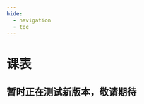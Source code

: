 ```yaml
---
hide:
  - navigation
  - toc
---
```


# 课表

## 暂时正在测试新版本，敬请期待

<div id="curriculum-container">
  <div id="curriculum-form-div" style="display: none;">
    <form id="curriculum-form">
      <div class="curriculum-form-body">
        <div class="curriculum-form-row">
          <div class="">
            <label class="md-input__label">学号：</label>
            <input type="text" id="curriculum-form-username" class="md-input" placeholder="请输入学号">
          </div>
          <div class="">
            <label class="md-input__label">密码：</label>
            <input type="password" id="curriculum-form-password" class="md-input" placeholder="请输入统一认证密码">
          </div>
        </div>
      </div>
      <div class="curriculum-form-helpertext">
        您的账密会只存储至本地，CQU-openlib是纯网页，并不能获取到您的任何个人信息
      </div>
      <div class="curriculum-form-button">
        <button type="submit" class="md-button md-button--primary" aria-label="获取">
          <span class="md-button__content" id="curriculum-form-action-fetch">获取</span>
        </button>
      </div>
    </form>
  </div>
  <div id="curriculum-table-div" style="display: none;">
    <div class="curriculum-table-actions">
      <button type="submit" class="md-button md-button--primary" id="curriculum-table-actions-refresh" aria-label="刷新课表">
        <span class="md-button__content">刷新课表</span>
      </button>
      <button type="submit" class="md-button md-button--primary" id="curriculum-table-actions-reset" aria-label="重置本页">
        <span class="md-button__content">重置本页</span>
      </button>
    </div>
    <div class="curriculum-table-time">
    </div>
  </div>
</div>